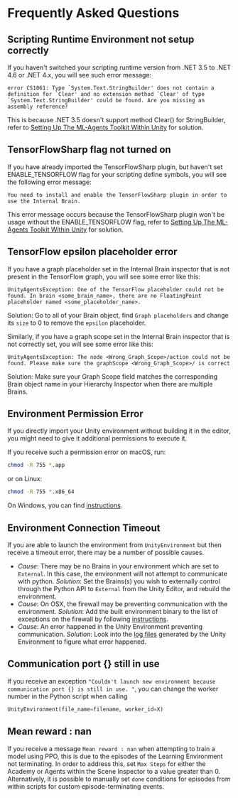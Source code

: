 # Frequently Asked Questions

## Scripting Runtime Environment not setup correctly

If you haven't switched your scripting runtime version from .NET 3.5 to .NET 4.6
or .NET 4.x, you will see such error message:

```console
error CS1061: Type `System.Text.StringBuilder' does not contain a definition for `Clear' and no extension method `Clear' of type `System.Text.StringBuilder' could be found. Are you missing an assembly reference?
```

This is because .NET 3.5 doesn't support method Clear() for StringBuilder, refer
to [Setting Up The ML-Agents Toolkit Within
Unity](Installation.md#setting-up-ml-agent-within-unity) for solution.

## TensorFlowSharp flag not turned on

If you have already imported the TensorFlowSharp plugin, but haven't set
ENABLE_TENSORFLOW flag for your scripting define symbols, you will see the
following error message:

```console
You need to install and enable the TensorFlowSharp plugin in order to use the Internal Brain.
```

This error message occurs because the TensorFlowSharp plugin won't be usage
without the ENABLE_TENSORFLOW flag, refer to [Setting Up The ML-Agents Toolkit
Within Unity](Installation.md#setting-up-ml-agent-within-unity) for solution.

## TensorFlow epsilon placeholder error

If you have a graph placeholder set in the Internal Brain inspector that is not
present in the TensorFlow graph, you will see some error like this:

```console
UnityAgentsException: One of the TensorFlow placeholder could not be found. In brain <some_brain_name>, there are no FloatingPoint placeholder named <some_placeholder_name>.
```

Solution: Go to all of your Brain object, find `Graph placeholders` and change
its `size` to 0 to remove the `epsilon` placeholder.

Similarly, if you have a graph scope set in the Internal Brain inspector that is
not correctly set, you will see some error like this:

```console
UnityAgentsException: The node <Wrong_Graph_Scope>/action could not be found. Please make sure the graphScope <Wrong_Graph_Scope>/ is correct
```

Solution: Make sure your Graph Scope field matches the corresponding Brain
object name in your Hierarchy Inspector when there are multiple Brains.

## Environment Permission Error

If you directly import your Unity environment without building it in the
editor, you might need to give it additional permissions to execute it.

If you receive such a permission error on macOS, run:

```sh
chmod -R 755 *.app
```

or on Linux:

```sh
chmod -R 755 *.x86_64
```

On Windows, you can find
[instructions](https://technet.microsoft.com/en-us/library/cc754344(v=ws.11).aspx).

## Environment Connection Timeout

If you are able to launch the environment from `UnityEnvironment` but then
receive a timeout error, there may be a number of possible causes.

* _Cause_: There may be no Brains in your environment which are set to
  `External`.  In this case, the environment will not attempt to communicate
  with python. _Solution_: Set the Brains(s) you wish to externally control
  through the Python API to `External` from the Unity Editor, and rebuild the
  environment.
* _Cause_: On OSX, the firewall may be preventing communication with the
  environment. _Solution_: Add the built environment binary to the list of
  exceptions on the firewall by following
  [instructions](https://support.apple.com/en-us/HT201642).
* _Cause_: An error happened in the Unity Environment preventing communication.
  _Solution_: Look into the [log
  files](https://docs.unity3d.com/Manual/LogFiles.html) generated by the Unity
  Environment to figure what error happened.

## Communication port {} still in use

If you receive an exception `"Couldn't launch new environment because
communication port {} is still in use. "`, you can change the worker number in
the Python script when calling

```python
UnityEnvironment(file_name=filename, worker_id=X)
```

## Mean reward : nan

If you receive a message `Mean reward : nan` when attempting to train a model
using PPO, this is due to the episodes of the Learning Environment not
terminating. In order to address this, set `Max Steps` for either the Academy or
Agents within the Scene Inspector to a value greater than 0. Alternatively, it
is possible to manually set `done` conditions for episodes from within scripts
for custom episode-terminating events.
